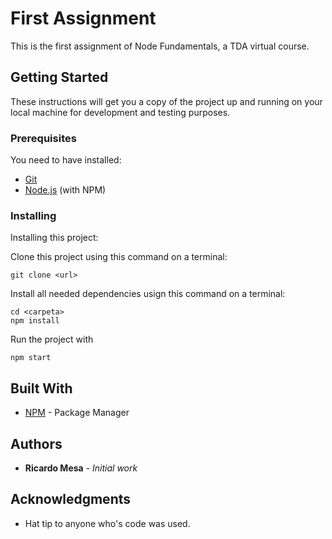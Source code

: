 # First Assignment 
This is the first assignment of Node Fundamentals, a TDA virtual course.

## Getting Started

These instructions will get you a copy of the project up and running on your local machine for development and testing purposes.

### Prerequisites

You need to have installed:

* [Git](https://git-scm.com/downloads)
* [Node.js](https://nodejs.org/en/download/) (with NPM)

### Installing

Installing this project:

Clone this project using this command on a terminal:

```
git clone <url>
```

Install all needed dependencies usign this command on a terminal:

```
cd <carpeta>
npm install
```

Run the project with

```
npm start
```


## Built With

* [NPM](https://www.npmjs.com/) - Package Manager

## Authors

* **Ricardo Mesa** - *Initial work* 

## Acknowledgments

* Hat tip to anyone who's code was used.